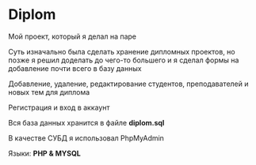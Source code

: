 # Diplom
Мой проект, который я делал на паре

Суть изначально была сделать хранение дипломных проектов, но позже я решил доделать до чего-то большего и я сделал формы на добавление почти всего в базу данных

Добавление, удаление, редактирование студентов, преподавателей и новых тем для диплома

Регистрация и вход в аккаунт

Вся база данных хранится в файле **diplom.sql**

В качестве СУБД я использовал PhpMyAdmin

Языки: **PHP & MYSQL**
